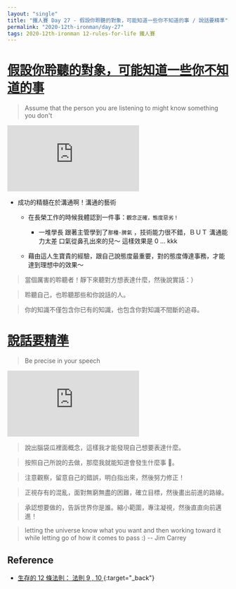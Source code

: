 ```yaml
---
layout: "single"
title: "鐵人賽 Day 27 - 假設你聆聽的對象，可能知道一些你不知道的事 / 說話要精準"
permalink: "2020-12th-ironman/day-27"
tags: 2020-12th-ironman 12-rules-for-life 鐵人賽
---
```


# [ 假設你聆聽的對象，可能知道一些你不知道的事](https://www.youtube.com/watch?v=-5RCmu-HuTg&start=3901)

> Assume that the person you are listening to might know something you don't

<iframe src="https://www.youtube.com/embed/-5RCmu-HuTg?start=3901" frameborder="0" allow="accelerometer; autoplay; clipboard-write; encrypted-media; gyroscope; picture-in-picture" allowfullscreen></iframe>

- 成功的精髓在於溝通啊！溝通的藝術

  - 在長榮工作的時候我體認到一件事：`觀念正確，態度惡劣！`

    - 一堆學長 跟著主管學到了`那種·脾氣` ，技術能力很不錯，ＢＵＴ 溝通能力太差 口氣從鼻孔出來的兒～ 這樣效果是 0 ... kkk

  - 藉由這人生寶貴的經驗，跟自己說態度最重要，對的態度傳達事務，才能達到理想中的效果～

> 當個厲害的聆聽者！靜下來聽對方想表達什麼，然後說實話：）

> 聆聽自己，也聆聽那些和你說話的人。

> 你的知識不僅包含你已有的知識，也包含你對知識不間斷的追尋。

# [說話要精準](https://www.youtube.com/watch?v=-5RCmu-HuTg&start=3901)

> Be precise in your speech

<iframe src="https://www.youtube.com/embed/-5RCmu-HuTg?start=3901" frameborder="0" allow="accelerometer; autoplay; clipboard-write; encrypted-media; gyroscope; picture-in-picture" allowfullscreen></iframe>

> 說出腦袋瓜裡面概念，這樣我才能發現自己想要表達什麼。

> 按照自己所說的去做，那麼我就能知道會發生什麼事 。

> 注意觀察，留意自己的錯誤，明白指出來，然後努力修正！

> 正視存有的混亂，面對無窮無盡的困難，確立目標，然後畫出前進的路線。

> 承認想要做的，告訴世界你是誰。縮小範圍，專注凝視，然後直直向前邁進！

> letting the universe know what you want and then working toward it while letting go of how it comes to pass :) -- Jim Carrey

## Reference

- [生存的 12 條法則： 法則 9 , 10 ](https://www.books.com.tw/products/E050044364?gclid=Cj0KCQjw8fr7BRDSARIsAK0Qqr7ASwSo_ZJH0Gfd2-PW1TM9H5-_nSNI33SvNuXbVB5PqJbrIqcO7bQaAsHVEALw_wcB){:target="\_back"}
